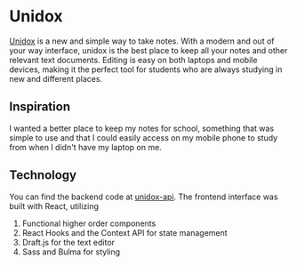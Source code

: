 # Unidox
  <a href="#">Unidox</a> is a new and simple way to take notes. With a modern and out of your way interface, unidox is the best place to keep all your notes and other relevant text documents. Editing is easy on both laptops and mobile devices, making it the perfect tool for students who are always studying in new and different places. 

## Inspiration
I wanted a better place to keep my notes for school, something that was simple to use and that I could easily access on my mobile phone to study from when I didn't have my laptop on me. 

## Technology
You can find the backend code at <a href="#">unidox-api</a>. The frontend interface was built with React, utilizing
1. Functional higher order components
2. React Hooks and the Context API for state management
3. Draft.js for the text editor
4. Sass and Bulma for styling
